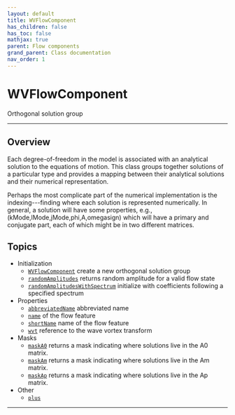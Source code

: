```yaml
---
layout: default
title: WVFlowComponent
has_children: false
has_toc: false
mathjax: true
parent: Flow components
grand_parent: Class documentation
nav_order: 1
---
```


#  WVFlowComponent

Orthogonal solution group


---

## Overview
 
  Each degree-of-freedom in the model is associated with an analytical
  solution to the equations of motion. This class groups together
  solutions of a particular type and provides a mapping between their
  analytical solutions and their numerical representation.
 
  Perhaps the most complicate part of the numerical implementation is
  the indexing---finding where each solution is represented
  numerically. In general, a solution will have some properties, e.g.,
    (kMode,lMode,jMode,phi,A,omegasign) 
  which will have a primary and conjugate part, each of which might be
  in two different matrices.
 
  


## Topics
+ Initialization
  + [`WVFlowComponent`](/classes/flow-components/wvflowcomponent/wvflowcomponent.html) create a new orthogonal solution group
  + [`randomAmplitudes`](/classes/flow-components/wvflowcomponent/randomamplitudes.html) returns random amplitude for a valid flow state
  + [`randomAmplitudesWithSpectrum`](/classes/flow-components/wvflowcomponent/randomamplitudeswithspectrum.html) initialize with coefficients following a specified spectrum
+ Properties
  + [`abbreviatedName`](/classes/flow-components/wvflowcomponent/abbreviatedname.html) abbreviated name
  + [`name`](/classes/flow-components/wvflowcomponent/name.html) of the flow feature
  + [`shortName`](/classes/flow-components/wvflowcomponent/shortname.html) name of the flow feature
  + [`wvt`](/classes/flow-components/wvflowcomponent/wvt.html) reference to the wave vortex transform
+ Masks
  + [`maskA0`](/classes/flow-components/wvflowcomponent/maska0.html) returns a mask indicating where solutions live in the A0 matrix.
  + [`maskAm`](/classes/flow-components/wvflowcomponent/maskam.html) returns a mask indicating where solutions live in the Am matrix.
  + [`maskAp`](/classes/flow-components/wvflowcomponent/maskap.html) returns a mask indicating where solutions live in the Ap matrix.
+ Other
  + [`plus`](/classes/flow-components/wvflowcomponent/plus.html) 


---